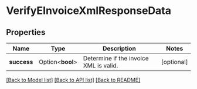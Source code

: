 # VerifyEInvoiceXmlResponseData

## Properties

Name | Type | Description | Notes
------------ | ------------- | ------------- | -------------
**success** | Option<**bool**> | Determine if the invoice XML is valid. | [optional]

[[Back to Model list]](../README.md#documentation-for-models) [[Back to API list]](../README.md#documentation-for-api-endpoints) [[Back to README]](../README.md)


